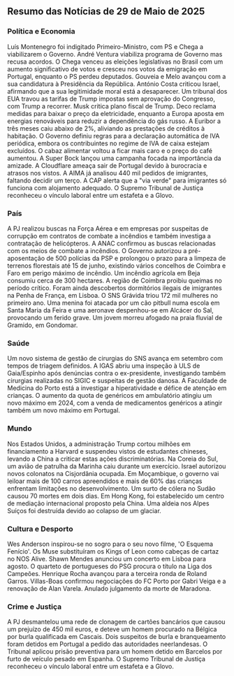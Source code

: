 ## Resumo das Notícias de 29 de Maio de 2025

### Política e Economia
Luís Montenegro foi indigitado Primeiro-Ministro, com PS e Chega a viabilizarem o Governo. André Ventura viabiliza programa de Governo mas recusa acordos. O Chega venceu as eleições legislativas no Brasil com um aumento significativo de votos e cresceu nos votos da emigração em Portugal, enquanto o PS perdeu deputados. Gouveia e Melo avançou com a sua candidatura à Presidência da República. António Costa criticou Israel, afirmando que a sua legitimidade moral está a desaparecer.
Um tribunal dos EUA travou as tarifas de Trump impostas sem aprovação do Congresso, com Trump a recorrer. Musk critica plano fiscal de Trump. Deco reclama medidas para baixar o preço da eletricidade, enquanto a Europa aposta em energias renováveis para reduzir a dependência do gás russo.
A Euribor a três meses caiu abaixo de 2%, aliviando as prestações de créditos à habitação. O Governo definiu regras para a declaração automática de IVA periódica, embora os contribuintes no regime de IVA de caixa estejam excluídos. O cabaz alimentar voltou a ficar mais caro e o preço do café aumentou. A Super Bock lançou uma campanha focada na importância da amizade.
A Cloudflare ameaça sair de Portugal devido à burocracia e atrasos nos vistos. A AIMA já analisou 440 mil pedidos de imigrantes, faltando decidir um terço. A CAP alerta que a "via verde" para imigrantes só funciona com alojamento adequado. O Supremo Tribunal de Justiça reconheceu o vínculo laboral entre um estafeta e a Glovo.

### País
A PJ realizou buscas na Força Aérea e em empresas por suspeitas de corrupção em contratos de combate a incêndios e também investiga a contratação de helicópteros. A ANAC confirmou as buscas relacionadas com os meios de combate a incêndios. O Governo autorizou a pré-aposentação de 500 polícias da PSP e prolongou o prazo para a limpeza de terrenos florestais até 15 de junho, existindo vários concelhos de Coimbra e Faro em perigo máximo de incêndio. Um incêndio agrícola em Beja consumiu cerca de 300 hectares. A região de Coimbra proibiu queimas no período crítico. Foram ainda descobertos dormitórios ilegais de imigrantes na Penha de França, em Lisboa. O SNS Grávida triou 172 mil mulheres no primeiro ano. Uma menina foi atacada por um cão pitbull numa escola em Santa Maria da Feira e uma aeronave despenhou-se em Alcácer do Sal, provocando um ferido grave. Um jovem morreu afogado na praia fluvial de Gramido, em Gondomar.

### Saúde
Um novo sistema de gestão de cirurgias do SNS avança em setembro com tempos de triagem definidos. A IGAS abriu uma inspeção à ULS de Gaia/Espinho após denúncias contra o ex-presidente, investigando também cirurgias realizadas no SIGIC e suspeitas de gestão danosa. A Faculdade de Medicina do Porto está a investigar a hiperatividade e défice de atenção em crianças. O aumento da quota de genéricos em ambulatório atingiu um novo máximo em 2024, com a venda de medicamentos genéricos a atingir também um novo máximo em Portugal.

### Mundo
Nos Estados Unidos, a administração Trump cortou milhões em financiamento a Harvard e suspendeu vistos de estudantes chineses, levando a China a criticar estas ações discriminatórias. Na Coreia do Sul, um avião de patrulha da Marinha caiu durante um exercício. Israel autorizou novos colonatos na Cisjordânia ocupada. Em Moçambique, o governo vai leiloar mais de 100 carros apreendidos e mais de 60% das crianças enfrentam limitações no desenvolvimento. Um surto de cólera no Sudão causou 70 mortes em dois dias. Em Hong Kong, foi estabelecido um centro de mediação internacional proposto pela China. Uma aldeia nos Alpes Suíços foi destruída devido ao colapso de um glaciar.

### Cultura e Desporto
Wes Anderson inspirou-se no sogro para o seu novo filme, 'O Esquema Fenício'. Os Muse substituíram os Kings of Leon como cabeças de cartaz no NOS Alive. Shawn Mendes anunciou um concerto em Lisboa para agosto. O quarteto de portugueses do PSG procura o título na Liga dos Campeões. Henrique Rocha avançou para a terceira ronda de Roland Garros. Villas-Boas confirmou negociações do FC Porto por Gabri Veiga e a renovação de Alan Varela. Anulado julgamento da morte de Maradona.

### Crime e Justiça
A PJ desmantelou uma rede de clonagem de cartões bancários que causou um prejuízo de 450 mil euros, e deteve um homem procurado na Bélgica por burla qualificada em Cascais. Dois suspeitos de burla e branqueamento foram detidos em Portugal a pedido das autoridades neerlandesas. O Tribunal aplicou prisão preventiva para um homem detido em Barcelos por furto de veículo pesado em Espanha. O Supremo Tribunal de Justiça reconheceu o vínculo laboral entre um estafeta e a Glovo.